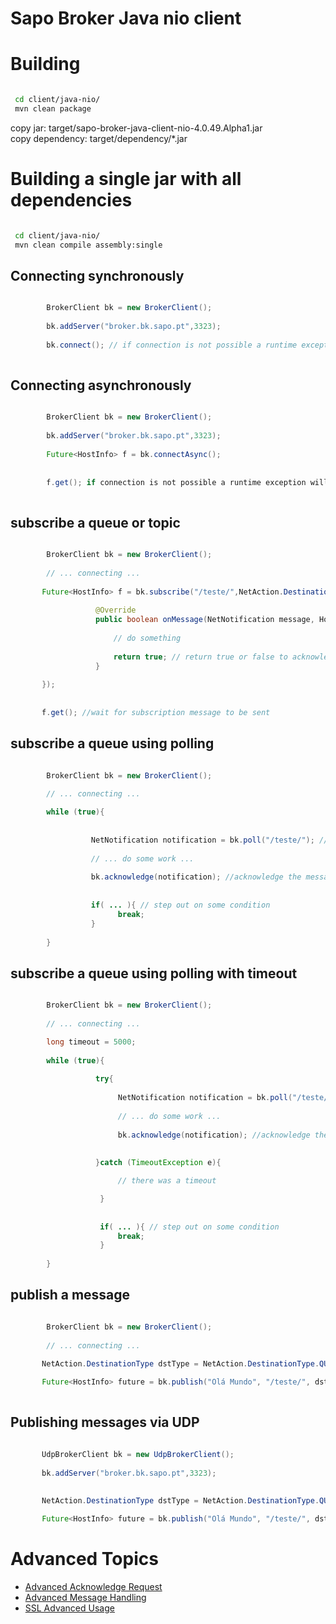 # Sapo Broker Java nio client


# Building

```bash

 cd client/java-nio/
 mvn clean package               
```

 copy jar:  target/sapo-broker-java-client-nio-4.0.49.Alpha1.jar    
 copy dependency: target/dependency/*.jar
 
# Building a single jar with all dependencies
 
```bash

 cd client/java-nio/
 mvn clean compile assembly:single           
```
 

## Connecting synchronously
```java

        BrokerClient bk = new BrokerClient();
       
        bk.addServer("broker.bk.sapo.pt",3323);
        
        bk.connect(); // if connection is not possible a runtime exception will be thrown 
               
```


## Connecting asynchronously
```java

        BrokerClient bk = new BrokerClient();
       
        bk.addServer("broker.bk.sapo.pt",3323);
        
        Future<HostInfo> f = bk.connectAsync();
        
       
        f.get(); if connection is not possible a runtime exception will be thrown 
        
```


##  subscribe a queue or topic

```java

        BrokerClient bk = new BrokerClient();
       
        // ... connecting ...
        
       Future<HostInfo> f = bk.subscribe("/teste/",NetAction.DestinationType.QUEUE,new NotificationListenerAdapter() {
       
                   @Override
                   public boolean onMessage(NetNotification message, HostInfo host) {
       
                       // do something
                       
                       return true; // return true or false to acknowledge or not 
                   }
       
       });
       
       
       f.get(); //wait for subscription message to be sent

```


##  subscribe a queue using polling 

```java

        BrokerClient bk = new BrokerClient();
             
        // ... connecting ...

        while (true){
      
                    
                  NetNotification notification = bk.poll("/teste/"); //blocks!!!
                  
                  // ... do some work ... 
                
                  bk.acknowledge(notification); //acknowledge the message
                     
      
                  if( ... ){ // step out on some condition
                        break;
                  }
      
        }

```


##  subscribe a queue using polling with timeout 

```java

        BrokerClient bk = new BrokerClient();
             
        // ... connecting ...

        long timeout = 5000;
        
        while (true){
      
                   try{
                        
                        NetNotification notification = bk.poll("/teste/",timeout); //blocks!!!
                        
                        // ... do some work ... 
                                        
                        bk.acknowledge(notification); //acknowledge the message
                        
                  
                   }catch (TimeoutException e){

                        // there was a timeout

                    }
                
                  
                    if( ... ){ // step out on some condition
                        break;
                    }
      
        }

```
  
## publish a message

```java

        BrokerClient bk = new BrokerClient();
       
        // ... connecting ...
        
       NetAction.DestinationType dstType = NetAction.DestinationType.QUEUE; // or TOPIC 

       Future<HostInfo> future = bk.publish("Olá Mundo", "/teste/", dstType);
       
```

## Publishing messages via UDP
```java

       UdpBrokerClient bk = new UdpBrokerClient();
       
       bk.addServer("broker.bk.sapo.pt",3323); 
       
        
       NetAction.DestinationType dstType = NetAction.DestinationType.QUEUE; // or TOPIC 

       Future<HostInfo> future = bk.publish("Olá Mundo", "/teste/", dstType);
```

# Advanced Topics

* [Advanced Acknowledge Request](./doc/advanced/acknowledge.md)
* [Advanced Message Handling](./doc/advanced/message-handling.md)
* [SSL Advanced Usage](./doc/advanced/ssl.md)

